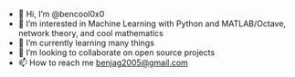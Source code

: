 - 👋 Hi, I’m @bencool0x0
- 👀 I’m interested in Machine Learning with Python and MATLAB/Octave, network theory, and cool mathematics
- 🌱 I’m currently learning many things
- 💞️ I’m looking to collaborate on open source projects
- 📫 How to reach me benjag2005@gmail.com

<!---
bencool0x0/bencool0x0 is a ✨ special ✨ repository because its `README.md` (this file) appears on your GitHub profile.
You can click the Preview link to take a look at your changes.
--->
